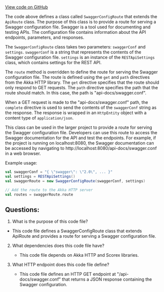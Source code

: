 [View code on GitHub](https://github.com/ergoplatform/ergo/src/main/scala/scorex/core/api/http/swagger/SwaggerConfigRoute.scala)

The code above defines a class called `SwaggerConfigRoute` that extends the `ApiRoute` class. The purpose of this class is to provide a route for serving a Swagger configuration file. Swagger is a tool used for documenting and testing APIs. The configuration file contains information about the API endpoints, parameters, and responses.

The `SwaggerConfigRoute` class takes two parameters: `swaggerConf` and `settings`. `swaggerConf` is a string that represents the contents of the Swagger configuration file. `settings` is an instance of the `RESTApiSettings` class, which contains settings for the REST API.

The `route` method is overridden to define the route for serving the Swagger configuration file. The route is defined using the `get` and `path` directives from the Akka HTTP library. The `get` directive specifies that the route should only respond to GET requests. The `path` directive specifies the path that the route should match. In this case, the path is "api-docs/swagger.conf".

When a GET request is made to the "api-docs/swagger.conf" path, the `complete` directive is used to send the contents of the `swaggerConf` string as the response. The response is wrapped in an `HttpEntity` object with a content type of `application/json`.

This class can be used in the larger project to provide a route for serving the Swagger configuration file. Developers can use this route to access the Swagger documentation for the API and test the endpoints. For example, if the project is running on localhost:8080, the Swagger documentation can be accessed by navigating to http://localhost:8080/api-docs/swagger.conf in a web browser.

Example usage:

```scala
val swaggerConf = "{ \"swagger\": \"2.0\", ... }"
val settings = RESTApiSettings()
val swaggerRoute = new SwaggerConfigRoute(swaggerConf, settings)

// Add the route to the Akka HTTP server
val routes = swaggerRoute.route
```
## Questions: 
 1. What is the purpose of this code file?
   - This code file defines a SwaggerConfigRoute class that extends ApiRoute and provides a route for serving a Swagger configuration file.

2. What dependencies does this code file have?
   - This code file depends on Akka HTTP and Scorex libraries.

3. What HTTP endpoint does this code file define?
   - This code file defines an HTTP GET endpoint at "/api-docs/swagger.conf" that returns a JSON response containing the Swagger configuration.